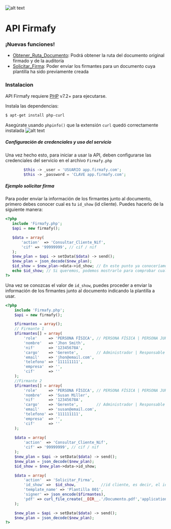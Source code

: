 
![alt text](https://firmafy.com/wp-content/uploads/2019/10/logo_con_fondo.PNG "Logo Firmafy")
# API Firmafy

### ¡Nuevas funciones!
  - [Obtener_Ruta_Documento](https://github.com/devgrupo2000/api_firmafy/blob/master/api_obtener_ruta_documento.php): Podrá obtener la ruta del documento original firmado y de la auditoría
  - [Solicitar_Firma](https://github.com/devgrupo2000/api_firmafy/blob/master/api_solicitar_firma.php): Poder enviar los firmantes para un documento cuya plantilla ha sido previamente creada

### Instalacion
API Firmafy requiere [PHP](https://www.php.net/releases/7_2_0.php) v7.2+ para ejecutarse.

Instala las dependencias:

```sh
$ apt-get install php-curl
```
Asegúrate usando `phpinfo()` que la extensión `curl` quedó correctamente instalada
![alt text](https://firmafy.com/wp-content/uploads/2019/10/curl.PNG "curl habilitado")

##### Configuración de credenciales y uso del servicio
Una vez hecho esto, para iniciar a usar la API, deben configurarse las credenciales del servicio en el archivo `Firmafy.php`
```php
        $this -> _user = 'USUARIO app.firmafy.com';
        $this -> _password = 'CLAVE app.firmafy.com';
```

##### Ejemplo solicitar firma
 Para poder enviar la información de los firmantes junto al documento, primero debes conocer cual es tu `id_show` (id cliente). Puedes hacerlo de la siguiente manera:
 ```php
 <?php
    include 'Firmafy.php';
    $api = new firmafy();

    $data = array(
        'action'  => 'Consultar_Cliente_Nif',
        'cif' => '99999999', // cif / nif
    );
    $new_plan = $api -> setData($data) -> send();
    $new_plan = json_decode($new_plan);
    $id_show = $new_plan->data->id_show; // En este punto ya conoceríamos el valor de id_show
    echo $id_show; // Si queremos, podemos mostrarlo para comprobar cual es
?>
 ``` 
 
 Una vez se conozcas el valor de `id_show`, puedes proceder a enviar la información de los firmantes junto al documento indicando la plantilla a usar. 
 
```php
<?php
    include 'Firmafy.php';
    $api = new firmafy();

    $firmantes = array();
    // Firmante 1
    $firmantes[] = array(
        'role'     => 'PERSONA FÍSICA', // PERSONA FÍSICA | PERSONA JURÍDICA
        'nombre'   => 'Jhon Smith',
        'nif'      => '12345678A',
        'cargo'    => 'Gerente',        // Administrador | Responsable | Gerente
        'email'    => 'jhon@email.com',
        'telefono' => '111111111',
        'empresa'  => '',
        'cif'      => ''
    );
    //Firmante 2
    $firmantes[] = array(
        'role'     => 'PERSONA FÍSICA', // PERSONA FÍSICA | PERSONA JURÍDICA
        'nombre'   => 'Susan Miller',
        'nif'      => '12345678A',
        'cargo'    => 'Gerente',        // Administrador | Responsable | Gerente
        'email'    => 'susan@email.com',
        'telefono' => '111111111',
        'empresa'  => '',
        'cif'      => ''
    );
    
    $data = array(
        'action'  => 'Consultar_Cliente_Nif',
        'cif' => '99999999', // cif / nif
    );
    $new_plan = $api -> setData($data) -> send();
    $new_plan = json_decode($new_plan);
    $id_show = $new_plan->data->id_show;

    $data = array(
        'action'  => 'Solicitar_Firma',
        'id_show' =>  $id_show,           //id cliente, es decir, el id_show obtenido previamente
        'template_name' => 'Plantilla 001',
        'signer' => json_encode($firmantes),
        'pdf' => curl_file_create(__DIR__.'/Documento.pdf','application/pdf','Documento.pdf')
    );

    $new_plan = $api -> setData($data) -> send();
    $new_plan = json_decode($new_plan);
?>
```

